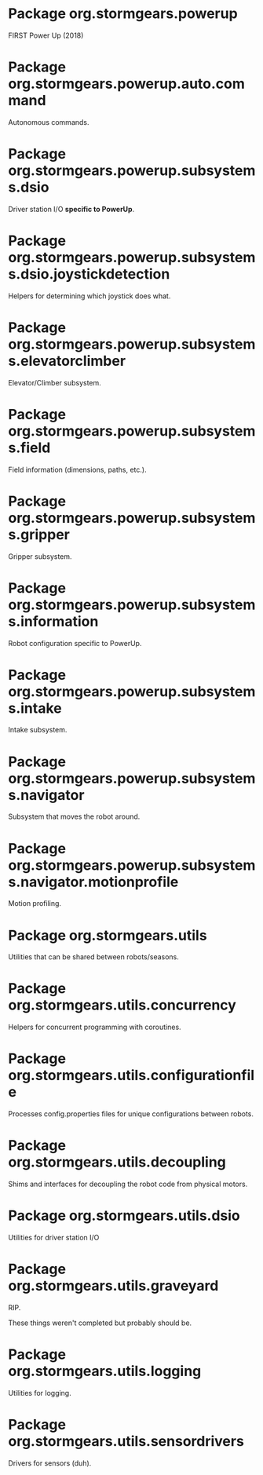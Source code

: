 # Package org.stormgears.powerup
FIRST Power Up (2018)

# Package org.stormgears.powerup.auto.command
Autonomous commands.

# Package org.stormgears.powerup.subsystems.dsio
Driver station I/O **specific to PowerUp**.

# Package org.stormgears.powerup.subsystems.dsio.joystickdetection
Helpers for determining which joystick does what.

# Package org.stormgears.powerup.subsystems.elevatorclimber
Elevator/Climber subsystem.

# Package org.stormgears.powerup.subsystems.field
Field information (dimensions, paths, etc.).

# Package org.stormgears.powerup.subsystems.gripper
Gripper subsystem.

# Package org.stormgears.powerup.subsystems.information
Robot configuration specific to PowerUp.

# Package org.stormgears.powerup.subsystems.intake
Intake subsystem.

# Package org.stormgears.powerup.subsystems.navigator
Subsystem that moves the robot around.

# Package org.stormgears.powerup.subsystems.navigator.motionprofile
Motion profiling.

# Package org.stormgears.utils
Utilities that can be shared between robots/seasons.

# Package org.stormgears.utils.concurrency
Helpers for concurrent programming with coroutines.

# Package org.stormgears.utils.configurationfile
Processes config.properties files for unique configurations between robots.

# Package org.stormgears.utils.decoupling
Shims and interfaces for decoupling the robot code from physical motors.

# Package org.stormgears.utils.dsio
Utilities for driver station I/O

# Package org.stormgears.utils.graveyard
RIP.

These things weren't completed but probably should be.


# Package org.stormgears.utils.logging
Utilities for logging.

# Package org.stormgears.utils.sensordrivers
Drivers for sensors (duh).
